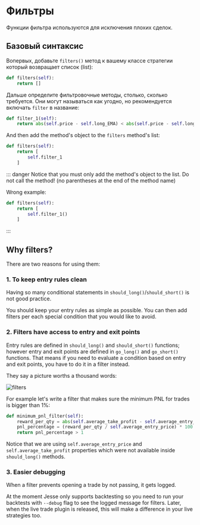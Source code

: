 # Фильтры

Функции фильтра используются для исключения плохих сделок.

## Базовый синтаксис

Вопервых, добавьте `filters()` метод к вашему классе стратегии который возвращает список (list):
```py
def filters(self):
    return []
```

Дальше определите фильтровочные методы, столько, сколько требуется. Они могут называться как угодно, но рекомендуется включать `filter` в название:


```py
def filter_1(self):
    return abs(self.price - self.long_EMA) < abs(self.price - self.longer_EMA)
```

And then add the method's object to the `filters` method's list:
```py
def filters(self):
    return [
        self.filter_1
    ]
```

::: danger
Notice that you must only add the method's object to the list. Do not call the method! (no parentheses at the end of the method name)

Wrong example:
```py
def filters(self):
    return [
        self.filter_1()
    ]
```
:::

## Why filters?
There are two reasons for using them:

### 1. To keep entry rules clean
Having so many conditional statements in `should_long()`/`should_short()` is not good practice. 

You should keep your entry rules as simple as possible. You can then add filters per each special condition that you would like to avoid.

### 2. Filters have access to entry and exit points
Entry rules are defined in `should_long()` and `should_short()` functions; however entry and exit points are defined in `go_long()` and `go_short()` functions. That means if you need to evaluate a condition based on entry and exit points, you have to do it in a filter instead. 

They say a picture worths a thousand words:

![filters](../../docs/imgs/filters-diagram.png)

For example let's write a filter that makes sure the minimum PNL for trades is bigger than 1%:

```py 
def minimum_pnl_filter(self):
    reward_per_qty = abs(self.average_take_profit - self.average_entry_price)
    pnl_percentage = (reward_per_qty / self.average_entry_price) * 100
    return pnl_percentage > 1
```

Notice that we are using `self.average_entry_price` and `self.average_take_profit` properties which were not available inside `should_long()` methods.


### 3. Easier debugging 
When a filter prevents opening a trade by not passing, it gets logged. 

At the moment Jesse only supports backtesting so you need to run your backtests with `--debug` flag to see the logged message for filters. Later, when the live trade plugin is released, this will make a difference in your live strategies too. 